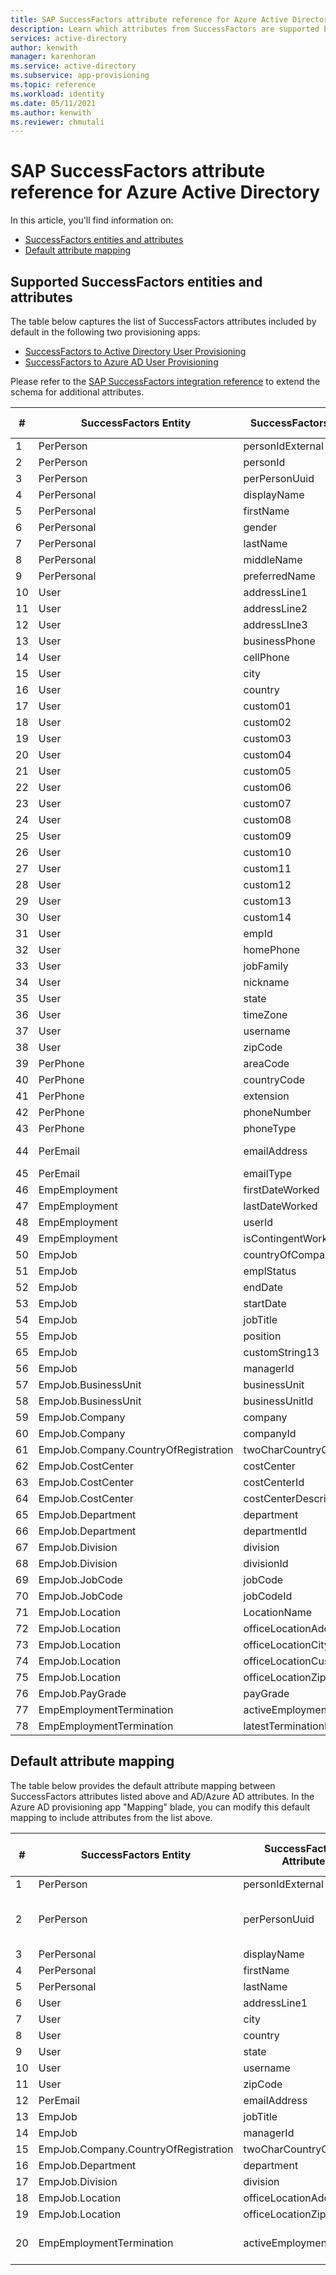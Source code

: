 ```yaml
---
title: SAP SuccessFactors attribute reference for Azure Active Directory
description: Learn which attributes from SuccessFactors are supported by SuccessFactors-HR driven provisioning in Azure Active Directory.
services: active-directory
author: kenwith
manager: karenhoran
ms.service: active-directory
ms.subservice: app-provisioning
ms.topic: reference
ms.workload: identity
ms.date: 05/11/2021
ms.author: kenwith
ms.reviewer: chmutali
---
```


# SAP SuccessFactors attribute reference for Azure Active Directory

In this article, you'll find information on:

- [SuccessFactors entities and attributes](#supported-successfactors-entities-and-attributes)
- [Default attribute mapping](#default-attribute-mapping)

## Supported SuccessFactors entities and attributes

The table below captures the list of SuccessFactors attributes included by default in the following two provisioning apps:

- [SuccessFactors to Active Directory User Provisioning](../saas-apps/sap-successfactors-inbound-provisioning-tutorial.md)
- [SuccessFactors to Azure AD User Provisioning](../saas-apps/sap-successfactors-inbound-provisioning-cloud-only-tutorial.md)

Please refer to the [SAP SuccessFactors integration reference](./sap-successfactors-integration-reference.md#retrieving-additional-attributes) to extend the schema for additional attributes. 

| \# | SuccessFactors Entity                  | SuccessFactors Attribute     | Operation Type |
|----|----------------------------------------|------------------------------|----------------|
| 1  | PerPerson                              | personIdExternal             | Read           |
| 2  | PerPerson                              | personId                     | Read           |
| 3  | PerPerson                              | perPersonUuid                | Read           |
| 4  | PerPersonal                            | displayName                  | Read           |
| 5  | PerPersonal                            | firstName                    | Read           |
| 6  | PerPersonal                            | gender                       | Read           |
| 7  | PerPersonal                            | lastName                     | Read           |
| 8  | PerPersonal                            | middleName                   | Read           |
| 9  | PerPersonal                            | preferredName                | Read           |
| 10 | User                                   | addressLine1                 | Read           |
| 11 | User                                   | addressLine2                 | Read           |
| 12 | User                                   | addressLIne3                 | Read           |
| 13 | User                                   | businessPhone                | Read           |
| 14 | User                                   | cellPhone                    | Read           |
| 15 | User                                   | city                         | Read           |
| 16 | User                                   | country                      | Read           |
| 17 | User                                   | custom01                     | Read           |
| 18 | User                                   | custom02                     | Read           |
| 19 | User                                   | custom03                     | Read           |
| 20 | User                                   | custom04                     | Read           |
| 21 | User                                   | custom05                     | Read           |
| 22 | User                                   | custom06                     | Read           |
| 23 | User                                   | custom07                     | Read           |
| 24 | User                                   | custom08                     | Read           |
| 25 | User                                   | custom09                     | Read           |
| 26 | User                                   | custom10                     | Read           |
| 27 | User                                   | custom11                     | Read           |
| 28 | User                                   | custom12                     | Read           |
| 29 | User                                   | custom13                     | Read           |
| 30 | User                                   | custom14                     | Read           |
| 31 | User                                   | empId                        | Read           |
| 32 | User                                   | homePhone                    | Read           |
| 33 | User                                   | jobFamily                    | Read           |
| 34 | User                                   | nickname                     | Read           |
| 35 | User                                   | state                        | Read           |
| 36 | User                                   | timeZone                     | Read           |
| 37 | User                                   | username                     | Read           |
| 38 | User                                   | zipCode                      | Read           |
| 39 | PerPhone                               | areaCode                     | Read           |
| 40 | PerPhone                               | countryCode                  | Read           |
| 41 | PerPhone                               | extension                    | Read           |
| 42 | PerPhone                               | phoneNumber                  | Read           |
| 43 | PerPhone                               | phoneType                    | Read           |
| 44 | PerEmail                               | emailAddress                 | Read, Write    |
| 45 | PerEmail                               | emailType                    | Read           |
| 46 | EmpEmployment                          | firstDateWorked              | Read           |
| 47 | EmpEmployment                          | lastDateWorked               | Read           |
| 48 | EmpEmployment                          | userId                       | Read           |
| 49 | EmpEmployment                          | isContingentWorker           | Read           |
| 50 | EmpJob                                 | countryOfCompany             | Read           |
| 51 | EmpJob                                 | emplStatus                   | Read           |
| 52 | EmpJob                                 | endDate                      | Read           |
| 53 | EmpJob                                 | startDate                    | Read           |
| 54 | EmpJob                                 | jobTitle                     | Read           |
| 55 | EmpJob                                 | position                     | Read           |
| 65 | EmpJob                                 | customString13               | Read           |
| 56 | EmpJob                                 | managerId                    | Read           |
| 57 | EmpJob\.BusinessUnit                   | businessUnit                 | Read           |
| 58 | EmpJob\.BusinessUnit                   | businessUnitId               | Read           |
| 59 | EmpJob\.Company                        | company                      | Read           |
| 60 | EmpJob\.Company                        | companyId                    | Read           |
| 61 | EmpJob\.Company\.CountryOfRegistration | twoCharCountryCode           | Read           |
| 62 | EmpJob\.CostCenter                     | costCenter                   | Read           |
| 63 | EmpJob\.CostCenter                     | costCenterId                 | Read           |
| 64 | EmpJob\.CostCenter                     | costCenterDescription        | Read           |
| 65 | EmpJob\.Department                     | department                   | Read           |
| 66 | EmpJob\.Department                     | departmentId                 | Read           |
| 67 | EmpJob\.Division                       | division                     | Read           |
| 68 | EmpJob\.Division                       | divisionId                   | Read           |
| 69 | EmpJob\.JobCode                        | jobCode                      | Read           |
| 70 | EmpJob\.JobCode                        | jobCodeId                    | Read           |
| 71 | EmpJob\.Location                       | LocationName                 | Read           |
| 72 | EmpJob\.Location                       | officeLocationAddress        | Read           |
| 73 | EmpJob\.Location                       | officeLocationCity           | Read           |
| 74 | EmpJob\.Location                       | officeLocationCustomString4  | Read           |
| 75 | EmpJob\.Location                       | officeLocationZipCode        | Read           |
| 76 | EmpJob\.PayGrade                       | payGrade                     | Read           |
| 77 | EmpEmploymentTermination               | activeEmploymentsCount       | Read           |
| 78 | EmpEmploymentTermination               | latestTerminationDate        | Read           |

## Default attribute mapping

The table below provides the default attribute mapping between SuccessFactors attributes listed above and AD/Azure AD attributes. In the Azure AD provisioning app "Mapping" blade, you can modify this default mapping to include attributes from the list above. 

| \# | SuccessFactors Entity                  | SuccessFactors Attribute | Default AD/Azure AD attribute mapping   | Processing Remark                                                                            |
|----|----------------------------------------|--------------------------|-----------------------------------------|----------------------------------------------------------------------------------------------|
| 1  | PerPerson                              | personIdExternal         | employeeId                              | Used as matching attribute                                                                   |
| 2  | PerPerson                              | perPersonUuid            | \[Not mapped \- used as source anchor\] | During initial sync, the Provisioning Service links the personUuid to existing objectGuid\.  |
| 3  | PerPersonal                            | displayName              | displayName                             | NA                                                                                           |
| 4  | PerPersonal                            | firstName                | givenName                               | NA                                                                                           |
| 5  | PerPersonal                            | lastName                 | sn                                      | NA                                                                                           |
| 6  | User                                   | addressLine1             | streetAddress                           | NA                                                                                           |
| 7  | User                                   | city                     | l                                       | NA                                                                                           |
| 8  | User                                   | country                  | co                                      | NA                                                                                           |
| 9  | User                                   | state                    | st                                      | NA                                                                                           |
| 10 | User                                   | username                 | samAccountName                          | NA                                                                                           |
| 11 | User                                   | zipCode                  | postalCode                              | NA                                                                                           |
| 12 | PerEmail                               | emailAddress             | mail                                    | NA                                                                                           |
| 13 | EmpJob                                 | jobTitle                 | title                                   | NA                                                                                           |
| 14 | EmpJob                                 | managerId                | manager                                 | NA                                                                                           |
| 15 | EmpJob\.Company\.CountryOfRegistration | twoCharCountryCode       | c                                       | NA                                                                                           |
| 16 | EmpJob\.Department                     | department               | department                              | NA                                                                                           |
| 17 | EmpJob\.Division                       | division                 | company                                 | NA                                                                                           |
| 18 | EmpJob\.Location                       | officeLocationAddress    | streetAddress                           | NA                                                                                           |
| 19 | EmpJob\.Location                       | officeLocationZipCode    | postalCode                              | NA                                                                                           |
| 20 | EmpEmploymentTermination               | activeEmploymentsCount   | accountEnabled                          | if activeEmploymentsCount=0, disable the account\.                                           |
